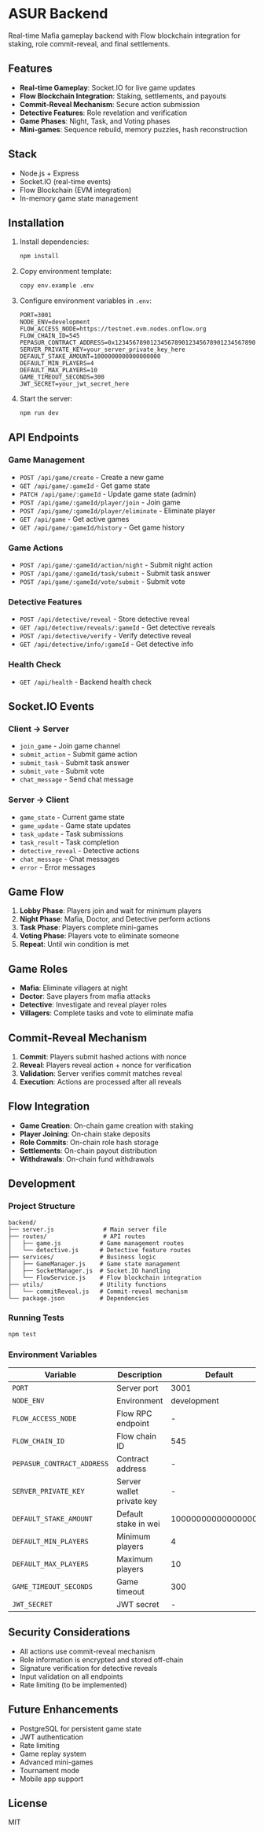 # ASUR Backend

Real-time Mafia gameplay backend with Flow blockchain integration for staking, role commit-reveal, and final settlements.

## Features

- **Real-time Gameplay**: Socket.IO for live game updates
- **Flow Blockchain Integration**: Staking, settlements, and payouts
- **Commit-Reveal Mechanism**: Secure action submission
- **Detective Features**: Role revelation and verification
- **Game Phases**: Night, Task, and Voting phases
- **Mini-games**: Sequence rebuild, memory puzzles, hash reconstruction

## Stack

- Node.js + Express
- Socket.IO (real-time events)
- Flow Blockchain (EVM integration)
- In-memory game state management

## Installation

1. Install dependencies:
   ```bash
   npm install
   ```

2. Copy environment template:
   ```bash
   copy env.example .env
   ```

3. Configure environment variables in `.env`:
   ```env
   PORT=3001
   NODE_ENV=development
   FLOW_ACCESS_NODE=https://testnet.evm.nodes.onflow.org
   FLOW_CHAIN_ID=545
   PEPASUR_CONTRACT_ADDRESS=0x1234567890123456789012345678901234567890
   SERVER_PRIVATE_KEY=your_server_private_key_here
   DEFAULT_STAKE_AMOUNT=1000000000000000000
   DEFAULT_MIN_PLAYERS=4
   DEFAULT_MAX_PLAYERS=10
   GAME_TIMEOUT_SECONDS=300
   JWT_SECRET=your_jwt_secret_here
   ```

4. Start the server:
   ```bash
   npm run dev
   ```

## API Endpoints

### Game Management

- `POST /api/game/create` - Create a new game
- `GET /api/game/:gameId` - Get game state
- `PATCH /api/game/:gameId` - Update game state (admin)
- `POST /api/game/:gameId/player/join` - Join game
- `POST /api/game/:gameId/player/eliminate` - Eliminate player
- `GET /api/game` - Get active games
- `GET /api/game/:gameId/history` - Get game history

### Game Actions

- `POST /api/game/:gameId/action/night` - Submit night action
- `POST /api/game/:gameId/task/submit` - Submit task answer
- `POST /api/game/:gameId/vote/submit` - Submit vote

### Detective Features

- `POST /api/detective/reveal` - Store detective reveal
- `GET /api/detective/reveals/:gameId` - Get detective reveals
- `POST /api/detective/verify` - Verify detective reveal
- `GET /api/detective/info/:gameId` - Get detective info

### Health Check

- `GET /api/health` - Backend health check

## Socket.IO Events

### Client → Server

- `join_game` - Join game channel
- `submit_action` - Submit game action
- `submit_task` - Submit task answer
- `submit_vote` - Submit vote
- `chat_message` - Send chat message

### Server → Client

- `game_state` - Current game state
- `game_update` - Game state updates
- `task_update` - Task submissions
- `task_result` - Task completion
- `detective_reveal` - Detective actions
- `chat_message` - Chat messages
- `error` - Error messages

## Game Flow

1. **Lobby Phase**: Players join and wait for minimum players
2. **Night Phase**: Mafia, Doctor, and Detective perform actions
3. **Task Phase**: Players complete mini-games
4. **Voting Phase**: Players vote to eliminate someone
5. **Repeat**: Until win condition is met

## Game Roles

- **Mafia**: Eliminate villagers at night
- **Doctor**: Save players from mafia attacks
- **Detective**: Investigate and reveal player roles
- **Villagers**: Complete tasks and vote to eliminate mafia

## Commit-Reveal Mechanism

1. **Commit**: Players submit hashed actions with nonce
2. **Reveal**: Players reveal action + nonce for verification
3. **Validation**: Server verifies commit matches reveal
4. **Execution**: Actions are processed after all reveals

## Flow Integration

- **Game Creation**: On-chain game creation with staking
- **Player Joining**: On-chain stake deposits
- **Role Commits**: On-chain role hash storage
- **Settlements**: On-chain payout distribution
- **Withdrawals**: On-chain fund withdrawals

## Development

### Project Structure

```
backend/
├── server.js              # Main server file
├── routes/                # API routes
│   ├── game.js           # Game management routes
│   └── detective.js      # Detective feature routes
├── services/             # Business logic
│   ├── GameManager.js    # Game state management
│   ├── SocketManager.js  # Socket.IO handling
│   └── FlowService.js    # Flow blockchain integration
├── utils/                # Utility functions
│   └── commitReveal.js   # Commit-reveal mechanism
└── package.json          # Dependencies
```

### Running Tests

```bash
npm test
```

### Environment Variables

| Variable | Description | Default |
|----------|-------------|---------|
| `PORT` | Server port | 3001 |
| `NODE_ENV` | Environment | development |
| `FLOW_ACCESS_NODE` | Flow RPC endpoint | - |
| `FLOW_CHAIN_ID` | Flow chain ID | 545 |
| `PEPASUR_CONTRACT_ADDRESS` | Contract address | - |
| `SERVER_PRIVATE_KEY` | Server wallet private key | - |
| `DEFAULT_STAKE_AMOUNT` | Default stake in wei | 1000000000000000000 |
| `DEFAULT_MIN_PLAYERS` | Minimum players | 4 |
| `DEFAULT_MAX_PLAYERS` | Maximum players | 10 |
| `GAME_TIMEOUT_SECONDS` | Game timeout | 300 |
| `JWT_SECRET` | JWT secret | - |

## Security Considerations

- All actions use commit-reveal mechanism
- Role information is encrypted and stored off-chain
- Signature verification for detective reveals
- Input validation on all endpoints
- Rate limiting (to be implemented)

## Future Enhancements

- PostgreSQL for persistent game state
- JWT authentication
- Rate limiting
- Game replay system
- Advanced mini-games
- Tournament mode
- Mobile app support

## License

MIT
